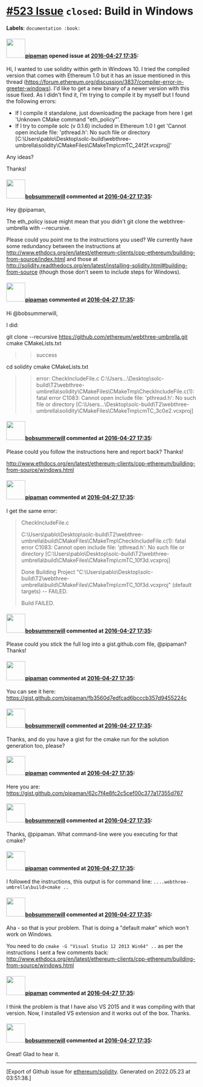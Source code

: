 # [\#523 Issue](https://github.com/ethereum/solidity/issues/523) `closed`: Build in Windows
**Labels**: `documentation :book:`


#### <img src="https://avatars.githubusercontent.com/u/5437398?v=4" width="50">[pipaman](https://github.com/pipaman) opened issue at [2016-04-27 17:35](https://github.com/ethereum/solidity/issues/523):

Hi,
I wanted to use solidity within geth in Windows 10. I tried the compiled version that comes with Ethereum 1.0 but it has an issue mentioned in this thread (https://forum.ethereum.org/discussion/3837/compiler-error-in-greeter-windows).
I'd like to get a new binary of a newer version with this issue fixed. As I didn't find it, I'm trying to compile it by myself but I found the following errors:
- If I compile it standalone, just downloading the package from here I get 'Unknown CMake command "eth_policy"'.
- If I try to compile solc (v 0.1.6) included in Ethereum 1.0 I get 'Cannot open include file: 'pthread.h': No such file or directory [C:\Users\pablo\Desktop\solc-build\webthree-umbrella\solidity\CMakeFiles\CMakeTmp\cmTC_24f2f.vcxproj]'

Any ideas?

Thanks!


#### <img src="https://avatars.githubusercontent.com/u/3788156?u=f379551fa667ddb096e1ea2ef248d16e7461b1c3&v=4" width="50">[bobsummerwill](https://github.com/bobsummerwill) commented at [2016-04-27 17:35](https://github.com/ethereum/solidity/issues/523#issuecomment-215195056):

Hey @pipaman,

The eth_policy issue might mean that you didn't git clone the webthree-umbrella with --recursive.

Please could you point me to the instructions you used?    We currently have some redundancy between the instructions at http://www.ethdocs.org/en/latest/ethereum-clients/cpp-ethereum/building-from-source/index.html and those at http://solidity.readthedocs.org/en/latest/installing-solidity.html#building-from-source (though those don't seem to include steps for Windows).

#### <img src="https://avatars.githubusercontent.com/u/5437398?v=4" width="50">[pipaman](https://github.com/pipaman) commented at [2016-04-27 17:35](https://github.com/ethereum/solidity/issues/523#issuecomment-215580224):

Hi @bobsummerwill,

I did:

git clone --recursive https://github.com/ethereum/webthree-umbrella.git
cmake CMakeLists.txt

> > success

cd solidity
cmake CMakeLists.txt

> > error:   CheckIncludeFile.c
> > C:\Users...\Desktop\solc-build\T2\webthree-umbrella\solidity\CMakeFiles\CMakeTmp\CheckIncludeFile.c(1): fatal error C1083: Cannot open include file: 'pthread.h': No such file or directory [C:\Users...\Desktop\solc-build\T2\webthree-umbrella\solidity\CMakeFiles\CMakeTmp\cmTC_3c0e2.vcxproj]

#### <img src="https://avatars.githubusercontent.com/u/3788156?u=f379551fa667ddb096e1ea2ef248d16e7461b1c3&v=4" width="50">[bobsummerwill](https://github.com/bobsummerwill) commented at [2016-04-27 17:35](https://github.com/ethereum/solidity/issues/523#issuecomment-215584565):

Please could you follow the instructions here and report back?  Thanks!

http://www.ethdocs.org/en/latest/ethereum-clients/cpp-ethereum/building-from-source/windows.html

#### <img src="https://avatars.githubusercontent.com/u/5437398?v=4" width="50">[pipaman](https://github.com/pipaman) commented at [2016-04-27 17:35](https://github.com/ethereum/solidity/issues/523#issuecomment-215762539):

I get the same error:

> CheckIncludeFile.c
> 
> C:\Users\pablo\Desktop\solc-build\T2\webthree-umbrella\build\CMakeFiles\CMakeTmp\CheckIncludeFile.c(1): fatal error C1083: Cannot open include file: 'pthread.h': No such file or directory [C:\Users\pablo\Desktop\solc-build\T2\webthree-umbrella\build\CMakeFiles\CMakeTmp\cmTC_10f3d.vcxproj]
> 
> Done Building Project "C:\Users\pablo\Desktop\solc-build\T2\webthree-umbrella\build\CMakeFiles\CMakeTmp\cmTC_10f3d.vcxproj" (default targets) -- FAILED.
> 
> Build FAILED.

#### <img src="https://avatars.githubusercontent.com/u/3788156?u=f379551fa667ddb096e1ea2ef248d16e7461b1c3&v=4" width="50">[bobsummerwill](https://github.com/bobsummerwill) commented at [2016-04-27 17:35](https://github.com/ethereum/solidity/issues/523#issuecomment-215867337):

Please could you stick the full log into a gist.github.com file, @pipaman?   Thanks!

#### <img src="https://avatars.githubusercontent.com/u/5437398?v=4" width="50">[pipaman](https://github.com/pipaman) commented at [2016-04-27 17:35](https://github.com/ethereum/solidity/issues/523#issuecomment-216308305):

You can see it here:
https://gist.github.com/pipaman/fb3560d7edfcad6bcccb357d9455224c

#### <img src="https://avatars.githubusercontent.com/u/3788156?u=f379551fa667ddb096e1ea2ef248d16e7461b1c3&v=4" width="50">[bobsummerwill](https://github.com/bobsummerwill) commented at [2016-04-27 17:35](https://github.com/ethereum/solidity/issues/523#issuecomment-216381224):

Thanks, and do you have a gist for the cmake run for the solution generation too, please?

#### <img src="https://avatars.githubusercontent.com/u/5437398?v=4" width="50">[pipaman](https://github.com/pipaman) commented at [2016-04-27 17:35](https://github.com/ethereum/solidity/issues/523#issuecomment-216395154):

Here you are:
https://gist.github.com/pipaman/62c7f4e8fc2c5cef00c377a17355d767

#### <img src="https://avatars.githubusercontent.com/u/3788156?u=f379551fa667ddb096e1ea2ef248d16e7461b1c3&v=4" width="50">[bobsummerwill](https://github.com/bobsummerwill) commented at [2016-04-27 17:35](https://github.com/ethereum/solidity/issues/523#issuecomment-216433496):

Thanks, @pipaman.   What command-line were you executing for that cmake?

#### <img src="https://avatars.githubusercontent.com/u/5437398?v=4" width="50">[pipaman](https://github.com/pipaman) commented at [2016-04-27 17:35](https://github.com/ethereum/solidity/issues/523#issuecomment-216527550):

I followed the instructions, this output is for command line:
`....webthree-umbrella\build>cmake ..`

#### <img src="https://avatars.githubusercontent.com/u/3788156?u=f379551fa667ddb096e1ea2ef248d16e7461b1c3&v=4" width="50">[bobsummerwill](https://github.com/bobsummerwill) commented at [2016-04-27 17:35](https://github.com/ethereum/solidity/issues/523#issuecomment-216577294):

Aha - so that is your problem.   That is doing a "default make" which won't work on Windows.

You need to do `cmake -G "Visual Studio 12 2013 Win64" ..` as per the instructions I sent a few comments back:  http://www.ethdocs.org/en/latest/ethereum-clients/cpp-ethereum/building-from-source/windows.html

#### <img src="https://avatars.githubusercontent.com/u/5437398?v=4" width="50">[pipaman](https://github.com/pipaman) commented at [2016-04-27 17:35](https://github.com/ethereum/solidity/issues/523#issuecomment-217169565):

I think the problem is that I have also VS 2015 and it was compiling with that version. Now, I installed VS extension and it works out of the box. Thanks.

#### <img src="https://avatars.githubusercontent.com/u/3788156?u=f379551fa667ddb096e1ea2ef248d16e7461b1c3&v=4" width="50">[bobsummerwill](https://github.com/bobsummerwill) commented at [2016-04-27 17:35](https://github.com/ethereum/solidity/issues/523#issuecomment-217258565):

Great!   Glad to hear it.


-------------------------------------------------------------------------------



[Export of Github issue for [ethereum/solidity](https://github.com/ethereum/solidity). Generated on 2022.05.23 at 03:51:38.]

